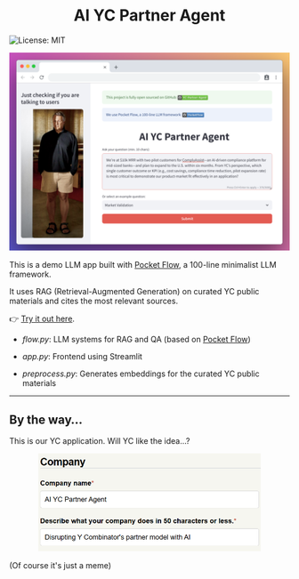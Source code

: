 <h1 align="center">AI YC Partner Agent</h1>

![License: MIT](https://img.shields.io/badge/License-MIT-yellow.svg)

<div align="center">
  <img src="./images/banner.png" width="800"/>
</div>

This is a demo LLM app built with [Pocket Flow](https://github.com/The-Pocket/PocketFlow), a 100-line minimalist LLM framework. 

It uses RAG (Retrieval-Augmented Generation) on curated YC public materials and cites the most relevant sources. 

👉 [Try it out here](https://yc-partner-agent-eat3v5crbq-ue.a.run.app/).

- *flow.py*: LLM systems for RAG and QA (based on [Pocket Flow](https://github.com/The-Pocket/PocketFlow))
  
- *app.py*: Frontend using Streamlit
  
- *preprocess.py*: Generates embeddings for the curated YC public materials

---

## By the way…

This is our YC application. Will YC like the idea...?

<div align="center">
  <img src="./images/meme2.png" width="400"/>
</div>

(Of course it's just a meme)